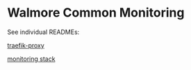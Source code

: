 #  Walmore Common Monitoring
See individual READMEs:

[traefik-proxy](traefik-proxy/README.md)

[monitoring stack](monitoring/README.md)
